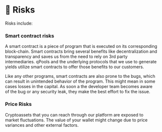 # 🧗 Risks

Risks include:

### Smart contract risks

A smart contract is a piece of program that is executed on its corresponding block-chain. Smart contracts bring several benefits like decentralization and transparency and saves us from the need to rely on 3rd party intermediaries. qPools and the underlying protocols that we use to generate yields utilize smart contracts to offer those benefits to our customers.

Like any other programs, smart contracts are also prone to the bugs, which can result in unintended behavior of the program. This might mean in some cases losses in the capital. As soon a the developer team becomes aware of the bug or any security leak, they make the best effort to fix the issue.

### Price Risks

Cryptoassets that you can reach through our platform are exposed to market fluctuations. The value of your wallet might change due to price variances and other external factors.&#x20;
